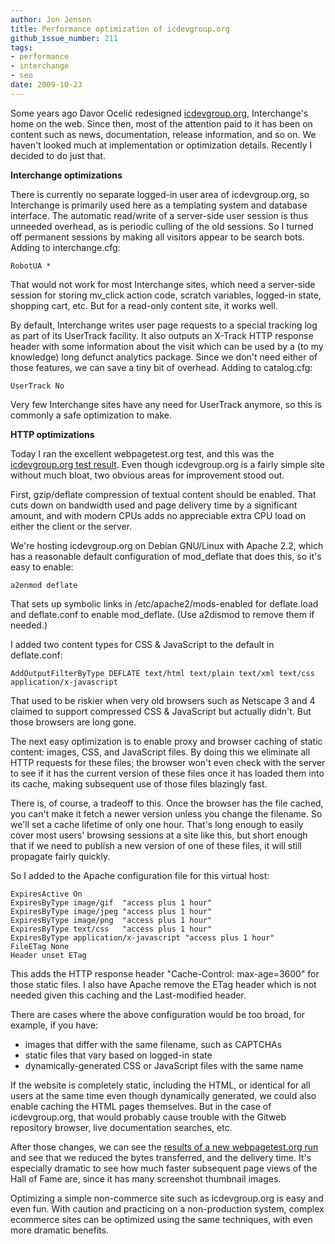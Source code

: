 ```yaml
---
author: Jon Jensen
title: Performance optimization of icdevgroup.org
github_issue_number: 211
tags:
- performance
- interchange
- seo
date: 2009-10-23
---
```


Some years ago Davor Ocelić redesigned [icdevgroup.org](http://www.icdevgroup.org/), Interchange's home on the web. Since then, most of the attention paid to it has been on content such as news, documentation, release information, and so on. We haven't looked much at implementation or optimization details. Recently I decided to do just that.

**Interchange optimizations**

There is currently no separate logged-in user area of icdevgroup.org, so Interchange is primarily used here as a templating system and database interface. The automatic read/write of a server-side user session is thus unneeded overhead, as is periodic culling of the old sessions. So I turned off permanent sessions by making all visitors appear to be search bots. Adding to interchange.cfg:

```plain
RobotUA *
```

That would not work for most Interchange sites, which need a server-side session for storing mv_click action code, scratch variables, logged-in state, shopping cart, etc. But for a read-only content site, it works well.

By default, Interchange writes user page requests to a special tracking log as part of its UserTrack facility. It also outputs an X-Track HTTP response header with some information about the visit which can be used by a (to my knowledge) long defunct analytics package. Since we don't need either of those features, we can save a tiny bit of overhead. Adding to catalog.cfg:

```plain
UserTrack No
```

Very few Interchange sites have any need for UserTrack anymore, so this is commonly a safe optimization to make.

**HTTP optimizations**

Today I ran the excellent webpagetest.org test, and this was the [icdevgroup.org test result](http://www.webpagetest.org/result/091023_2M8V/). Even though icdevgroup.org is a fairly simple site without much bloat, two obvious areas for improvement stood out.

First, gzip/deflate compression of textual content should be enabled. That cuts down on bandwidth used and page delivery time by a significant amount, and with modern CPUs adds no appreciable extra CPU load on either the client or the server.

We're hosting icdevgroup.org on Debian GNU/Linux with Apache 2.2, which has a reasonable default configuration of mod_deflate that does this, so it's easy to enable:

```plain
a2enmod deflate
```

That sets up symbolic links in /etc/apache2/mods-enabled for deflate.load and deflate.conf to enable mod_deflate. (Use a2dismod to remove them if needed.)

I added two content types for CSS & JavaScript to the default in deflate.conf:

```plain
AddOutputFilterByType DEFLATE text/html text/plain text/xml text/css application/x-javascript
```

That used to be riskier when very old browsers such as Netscape 3 and 4 claimed to support compressed CSS & JavaScript but actually didn't. But those browsers are long gone.

The next easy optimization is to enable proxy and browser caching of static content: images, CSS, and JavaScript files. By doing this we eliminate all HTTP requests for these files; the browser won't even check with the server to see if it has the current version of these files once it has loaded them into its cache, making subsequent use of those files blazingly fast.

There is, of course, a tradeoff to this. Once the browser has the file cached, you can't make it fetch a newer version unless you change the filename. So we'll set a cache lifetime of only one hour. That's long enough to easily cover most users' browsing sessions at a site like this, but short enough that if we need to publish a new version of one of these files, it will still propagate fairly quickly.

So I added to the Apache configuration file for this virtual host:

```plain
ExpiresActive On
ExpiresByType image/gif  "access plus 1 hour"
ExpiresByType image/jpeg "access plus 1 hour"
ExpiresByType image/png  "access plus 1 hour"
ExpiresByType text/css   "access plus 1 hour"
ExpiresByType application/x-javascript "access plus 1 hour"
FileETag None
Header unset ETag
```

This adds the HTTP response header "Cache-Control: max-age=3600" for those static files. I also have Apache remove the ETag header which is not needed given this caching and the Last-modified header.

There are cases where the above configuration would be too broad, for example, if you have:

- images that differ with the same filename, such as CAPTCHAs
- static files that vary based on logged-in state
- dynamically-generated CSS or JavaScript files with the same name

If the website is completely static, including the HTML, or identical for all users at the same time even though dynamically generated, we could also enable caching the HTML pages themselves. But in the case of icdevgroup.org, that would probably cause trouble with the Gitweb repository browser, live documentation searches, etc.

After those changes, we can see the [results of a new webpagetest.org run](http://www.webpagetest.org/result/091023_2M91/) and see that we reduced the bytes transferred, and the delivery time. It's especially dramatic to see how much faster subsequent page views of the Hall of Fame are, since it has many screenshot thumbnail images.

Optimizing a simple non-commerce site such as icdevgroup.org is easy and even fun. With caution and practicing on a non-production system, complex ecommerce sites can be  optimized using the same techniques, with even more dramatic benefits.
